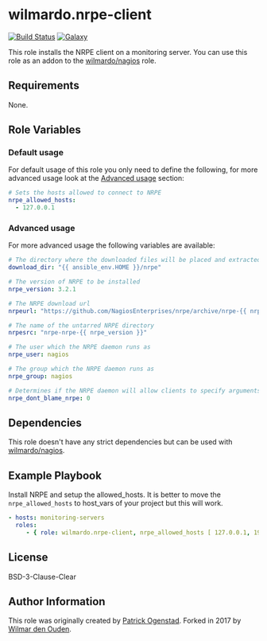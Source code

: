 # wilmardo.nrpe-client

[![Build Status](https://travis-ci.org/wilmardo/ansible-role-nrpe-client.svg?branch=master)](https://travis-ci.org/wilmardo/ansible-role-nrpe-client)
[![Galaxy](https://img.shields.io/badge/galaxy-wilmardo.nrpe--client-blue.svg)](https://galaxy.ansible.com/wilmardo/nrpe-client/)

This role installs the NRPE client on a monitoring server. You can use this role as an addon to the [wilmardo/nagios](https://galaxy.ansible.com/wilmardo/nagios/) role.

## Requirements

None.

## Role Variables

### Default usage

For default usage of this role you only need to define the following, for more advanced usage look at the [Advanced usage](#advanced-usage) section:
```yaml
# Sets the hosts allowed to connect to NRPE
nrpe_allowed_hosts:
  - 127.0.0.1
```

### Advanced usage

For more advanced usage the following variables are available:
```yaml
# The directory where the downloaded files will be placed and extracted.
download_dir: "{{ ansible_env.HOME }}/nrpe"

# The version of NRPE to be installed
nrpe_version: 3.2.1

# The NRPE download url
nrpeurl: "https://github.com/NagiosEnterprises/nrpe/archive/nrpe-{{ nrpe_version }}.tar.gz"

# The name of the untarred NRPE directory
nrpesrc: "nrpe-nrpe-{{ nrpe_version }}"

# The user which the NRPE daemon runs as
nrpe_user: nagios

# The group which the NRPE daemon runs as
nrpe_group: nagios

# Determines if the NRPE daemon will allow clients to specify arguments to commands that are executed. Change to 1 to enable
nrpe_dont_blame_nrpe: 0
```

## Dependencies

This role doesn't have any strict dependencies but can be used with [wilmardo/nagios](https://galaxy.ansible.com/wilmardo/nagios/).

## Example Playbook

Install NRPE and setup the allowed_hosts.
It is better to move the `nrpe_allowed_hosts` to host_vars of your project but this will work.
```yaml
- hosts: monitoring-servers
  roles:
     - { role: wilmardo.nrpe-client, nrpe_allowed_hosts [ 127.0.0.1, 192.168.1.100 ] }
```

## License

BSD-3-Clause-Clear

## Author Information

This role was originally created by [Patrick Ogenstad](http://networklore.com).
Forked in 2017 by [Wilmar den Ouden](https://wilmardenouden.nl).

